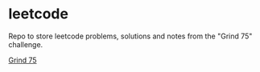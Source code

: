 # leetcode

Repo to store leetcode problems, solutions and notes from the "Grind 75" challenge.

[Grind 75](https://www.techinterviewhandbook.org/grind75)
